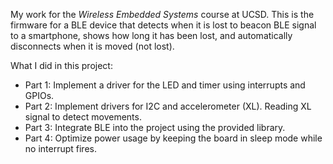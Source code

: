 My work for the *Wireless Embedded Systems* course at UCSD. This is the firmware for a BLE device that detects when it is lost to beacon BLE signal to a smartphone, shows how long it has been lost, and automatically disconnects when it is moved (not lost).

What I did in this project:
- Part 1: Implement a driver for the LED and timer using interrupts and GPIOs.
- Part 2: Implement drivers for I2C and accelerometer (XL). Reading XL signal to detect movements.
- Part 3: Integrate BLE into the project using the provided library.
- Part 4: Optimize power usage by keeping the board in sleep mode while no interrupt fires.
